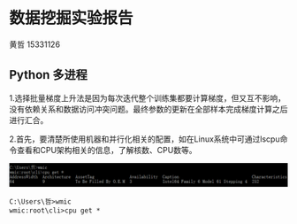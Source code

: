 # 数据挖掘实验报告
黄哲 15331126

## Python 多进程

1.选择批量梯度上升法是因为每次迭代整个训练集都要计算梯度，但又互不影响，没有依赖关系和数据访问冲突问题。最终参数的更新在全部样本完成梯度计算之后进行汇合。

2.首先，要清楚所使用机器和并行化相关的配置，如在Linux系统中可通过lscpu命令查看和CPU架构相关的信息，了解核数、CPU数等。

![查看cpu信息](./imgs/dataMining1.png)

```
C:\Users\哲>wmic
wmic:root\cli>cpu get *
```
